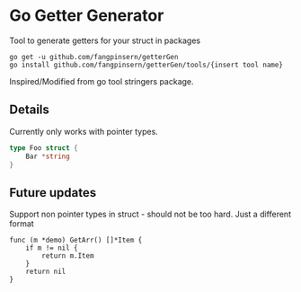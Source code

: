 # Go Getter Generator

Tool to generate getters for your struct in packages

```
go get -u github.com/fangpinsern/getterGen
go install github.com/fangpinsern/getterGen/tools/{insert tool name}
```

Inspired/Modified from go tool stringers package.

## Details

Currently only works with pointer types.

```go
type Foo struct {
    Bar *string
}
```

## Future updates

Support non pointer types in struct - should not be too hard. Just a different format

```
func (m *demo) GetArr() []*Item {
	if m != nil {
		return m.Item
	}
	return nil
}
```
